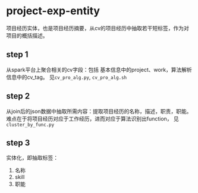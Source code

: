 # project-exp-entity
项目经历实体，也是项目经历摘要，从cv的项目经历中抽取若干短标签，作为对项目的概括描述。

## step 1
从spark平台上聚合相关的cv字段：包括 基本信息中的project、work，算法解析信息中的cv_tag。
见`cv_pro_alg.py`, `cv_pro_alg.sh`

## step 2
从join后的json数据中抽取所需内容：提取项目经历的名称，描述，职责，职能。难点在于将项目经历对应于工作经历，进而对应于算法识别出function，
见 `cluster_by_func.py`

## step 3
实体化，即抽取标签：
1. 名称 
2. skill
3. 职能

